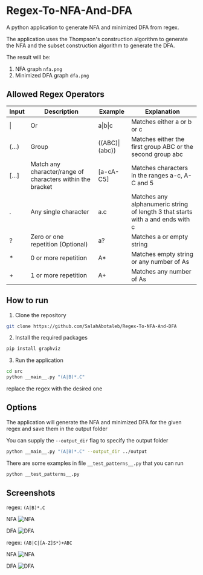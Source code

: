 # Regex-To-NFA-And-DFA
A python application to generate NFA and minimized DFA from regex.

The application uses the Thompson's construction algorithm to generate the NFA and the subset construction algorithm to generate the DFA.

The result will be:
1. NFA graph ``nfa.png``
2. Minimized DFA graph ``dfa.png``


## Allowed Regex Operators
| Input | Description | Example | Explanation |
|-------|-------------|---------|-------------|
| \| | Or | a\|b\|c | Matches either a or b or c |
| (…) | Group | ((ABC)\|(abc)) | Matches either the first group ABC or the second group abc |
| […] | Match any character/range of characters within the bracket | [a-cA-C5] | Matches characters in the ranges a-c, A-C and 5 |
| . | Any single character | a.c | Matches any alphanumeric string of length 3 that starts with a and ends with c |
| ? | Zero or one repetition (Optional) | a? | Matches a or empty string |
| * | 0 or more repetition | A* | Matches empty string or any number of As |
| + | 1 or more repetition | A+ | Matches any number of As |

## How to run
1. Clone the repository
```bash
git clone https://github.com/SalahAbotaleb/Regex-To-NFA-And-DFA
```
2. Install the required packages
```bash
pip install graphviz
```
3. Run the application
```bash
cd src
python __main__.py "(A|B)*.C"
```
replace the regex with the desired one

## Options

The application will generate the NFA and minimized DFA for the given regex and save them in the output folder

You can supply the ``--output_dir`` flag to specify the output folder
```bash
python __main__.py "(A|B)*.C" --output_dir ../output
```

There are some examples in file ``__test_patterns__.py`` that you can run
```bash
python __test_patterns__.py
```

## Screenshots

regex: ``(A|B)*.C``

NFA
![NFA](./images/nfa1.png)

DFA
![DFA](./images/dfa1.png)

regex: ``(AB|C|[A-Z]S*)+ABC``

NFA
![NFA](./images/nfa2.png)

DFA
![DFA](./images/dfa2.png)